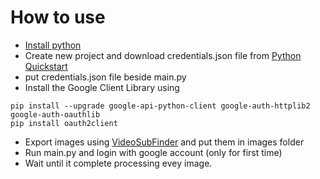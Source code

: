 # How to use
* [Install python](https://www.python.org/)
* Create new project and download credentials.json file from [Python Quickstart](https://developers.google.com/drive/api/v3/quickstart/python)
* put credentials.json file beside main.py
* Install the Google Client Library using
```
pip install --upgrade google-api-python-client google-auth-httplib2 google-auth-oauthlib
pip install oauth2client
```
* Export images using [VideoSubFinder](https://sourceforge.net/projects/videosubfinder/) and put them in images folder
* Run main.py and login with google account (only for first time)
* Wait until it complete processing evey image.
